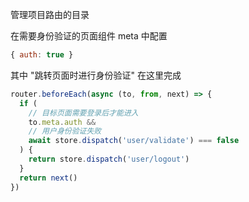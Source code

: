 管理项目路由的目录

在需要身份验证的页面组件 meta 中配置
```javascript
{ auth: true }
```

其中 "跳转页面时进行身份验证" 在这里完成
```javascript
router.beforeEach(async (to, from, next) => {
  if (
    // 目标页面需要登录后才能进入
    to.meta.auth &&
    // 用户身份验证失败
    await store.dispatch('user/validate') === false
  ) {
    return store.dispatch('user/logout')
  }
  return next()
})
```